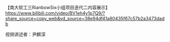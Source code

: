 【南大软工三RianbowSix小组项目迭代二内容展示】 https://www.bilibili.com/video/BV1eh4y1p7Q9/?share_source=copy_web&vd_source=38e94df41a80435f67c57b2a3473dadb

视频讲述者：尹麒深